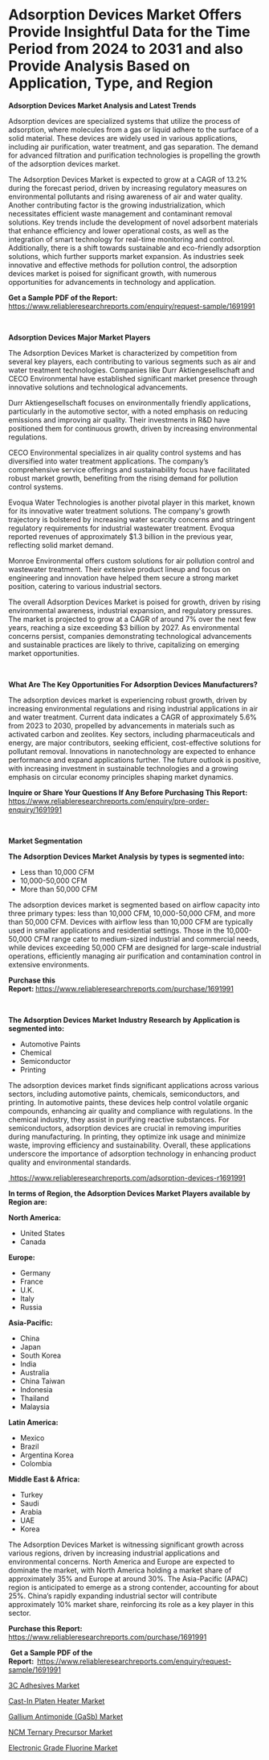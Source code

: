 <p><h1>Adsorption Devices Market Offers Provide Insightful Data for the Time Period from 2024 to 2031 and also Provide Analysis Based on Application, Type, and Region</h1></p><p><strong>Adsorption Devices Market Analysis and Latest Trends</strong></p>
<p><p>Adsorption devices are specialized systems that utilize the process of adsorption, where molecules from a gas or liquid adhere to the surface of a solid material. These devices are widely used in various applications, including air purification, water treatment, and gas separation. The demand for advanced filtration and purification technologies is propelling the growth of the adsorption devices market.</p><p>The Adsorption Devices Market is expected to grow at a CAGR of 13.2% during the forecast period, driven by increasing regulatory measures on environmental pollutants and rising awareness of air and water quality. Another contributing factor is the growing industrialization, which necessitates efficient waste management and contaminant removal solutions. Key trends include the development of novel adsorbent materials that enhance efficiency and lower operational costs, as well as the integration of smart technology for real-time monitoring and control. Additionally, there is a shift towards sustainable and eco-friendly adsorption solutions, which further supports market expansion. As industries seek innovative and effective methods for pollution control, the adsorption devices market is poised for significant growth, with numerous opportunities for advancements in technology and application.</p></p>
<p><strong>Get a Sample PDF of the Report:&nbsp;</strong> <a href="https://www.reliableresearchreports.com/enquiry/request-sample/1691991?utm_campaign=1616&utm_medium=2&utm_source=Github&utm_content=ia&utm_term=18102024&utm_id=adsorption-devices">https://www.reliableresearchreports.com/enquiry/request-sample/1691991</a></p>
<p>&nbsp;</p>
<p><strong>Adsorption Devices Major Market Players</strong></p>
<p><p>The Adsorption Devices Market is characterized by competition from several key players, each contributing to various segments such as air and water treatment technologies. Companies like Durr Aktiengesellschaft and CECO Environmental have established significant market presence through innovative solutions and technological advancements.</p><p>Durr Aktiengesellschaft focuses on environmentally friendly applications, particularly in the automotive sector, with a noted emphasis on reducing emissions and improving air quality. Their investments in R&D have positioned them for continuous growth, driven by increasing environmental regulations.</p><p>CECO Environmental specializes in air quality control systems and has diversified into water treatment applications. The company’s comprehensive service offerings and sustainability focus have facilitated robust market growth, benefiting from the rising demand for pollution control systems.</p><p>Evoqua Water Technologies is another pivotal player in this market, known for its innovative water treatment solutions. The company's growth trajectory is bolstered by increasing water scarcity concerns and stringent regulatory requirements for industrial wastewater treatment. Evoqua reported revenues of approximately $1.3 billion in the previous year, reflecting solid market demand.</p><p>Monroe Environmental offers custom solutions for air pollution control and wastewater treatment. Their extensive product lineup and focus on engineering and innovation have helped them secure a strong market position, catering to various industrial sectors.</p><p>The overall Adsorption Devices Market is poised for growth, driven by rising environmental awareness, industrial expansion, and regulatory pressures. The market is projected to grow at a CAGR of around 7% over the next few years, reaching a size exceeding $3 billion by 2027. As environmental concerns persist, companies demonstrating technological advancements and sustainable practices are likely to thrive, capitalizing on emerging market opportunities.</p></p>
<p>&nbsp;</p>
<p><strong>What Are The Key Opportunities For Adsorption Devices Manufacturers?</strong></p>
<p><p>The adsorption devices market is experiencing robust growth, driven by increasing environmental regulations and rising industrial applications in air and water treatment. Current data indicates a CAGR of approximately 5.6% from 2023 to 2030, propelled by advancements in materials such as activated carbon and zeolites. Key sectors, including pharmaceuticals and energy, are major contributors, seeking efficient, cost-effective solutions for pollutant removal. Innovations in nanotechnology are expected to enhance performance and expand applications further. The future outlook is positive, with increasing investment in sustainable technologies and a growing emphasis on circular economy principles shaping market dynamics.</p></p>
<p><strong>Inquire or Share Your Questions If Any Before Purchasing This Report:</strong> <a href="https://www.reliableresearchreports.com/enquiry/pre-order-enquiry/1691991?utm_campaign=1616&utm_medium=2&utm_source=Github&utm_content=ia&utm_term=18102024&utm_id=adsorption-devices">https://www.reliableresearchreports.com/enquiry/pre-order-enquiry/1691991</a></p>
<p>&nbsp;</p>
<p><strong>Market Segmentation</strong></p>
<p><strong>The Adsorption Devices Market Analysis by types is segmented into:</strong></p>
<p><ul><li>Less than 10,000 CFM</li><li>10,000-50,000 CFM</li><li>More than 50,000 CFM</li></ul></p>
<p><p>The adsorption devices market is segmented based on airflow capacity into three primary types: less than 10,000 CFM, 10,000-50,000 CFM, and more than 50,000 CFM. Devices with airflow less than 10,000 CFM are typically used in smaller applications and residential settings. Those in the 10,000-50,000 CFM range cater to medium-sized industrial and commercial needs, while devices exceeding 50,000 CFM are designed for large-scale industrial operations, efficiently managing air purification and contamination control in extensive environments.</p></p>
<p><strong>Purchase this Report:&nbsp;</strong><a href="https://www.reliableresearchreports.com/purchase/1691991?utm_campaign=1616&utm_medium=2&utm_source=Github&utm_content=ia&utm_term=18102024&utm_id=adsorption-devices">https://www.reliableresearchreports.com/purchase/1691991</a></p>
<p>&nbsp;</p>
<p><strong>The Adsorption Devices Market Industry Research by Application is segmented into:</strong></p>
<p><ul><li>Automotive Paints</li><li>Chemical</li><li>Semiconductor</li><li>Printing</li></ul></p>
<p><p>The adsorption devices market finds significant applications across various sectors, including automotive paints, chemicals, semiconductors, and printing. In automotive paints, these devices help control volatile organic compounds, enhancing air quality and compliance with regulations. In the chemical industry, they assist in purifying reactive substances. For semiconductors, adsorption devices are crucial in removing impurities during manufacturing. In printing, they optimize ink usage and minimize waste, improving efficiency and sustainability. Overall, these applications underscore the importance of adsorption technology in enhancing product quality and environmental standards.</p></p>
<p><a href="https://www.reliableresearchreports.com/adsorption-devices-r1691991?utm_campaign=1616&utm_medium=2&utm_source=Github&utm_content=ia&utm_term=18102024&utm_id=adsorption-devices">&nbsp;https://www.reliableresearchreports.com/adsorption-devices-r1691991</a></p>
<p><strong>In terms of Region, the Adsorption Devices Market Players available by Region are:</strong></p>
<p>
    <p> <strong> North America: </strong>
        <ul>
            <li>United States</li>
            <li>Canada</li>
        </ul>
        </p> 
    <p> <strong> Europe: </strong>
        <ul>
            <li>Germany</li>
            <li>France</li>
            <li>U.K.</li>
            <li>Italy</li>
            <li>Russia</li>
        </ul>
        </p> 
    <p> <strong> Asia-Pacific: </strong>
        <ul>
            <li>China</li>
            <li>Japan</li>
            <li>South Korea</li>
            <li>India</li>
            <li>Australia</li>
            <li>China Taiwan</li>
            <li>Indonesia</li>
            <li>Thailand</li>
            <li>Malaysia</li>
        </ul>
        </p> 
    <p> <strong> Latin America: </strong>
        <ul>
            <li>Mexico</li>
            <li>Brazil</li>
            <li>Argentina Korea</li>
            <li>Colombia</li>
        </ul>
        </p> 
    <p> <strong> Middle East & Africa: </strong>
        <ul>
            <li>Turkey</li>
            <li>Saudi</li>
            <li>Arabia</li>
            <li>UAE</li>
            <li>Korea</li>
        </ul>
    </p>
    </p>
<p><p>The Adsorption Devices Market is witnessing significant growth across various regions, driven by increasing industrial applications and environmental concerns. North America and Europe are expected to dominate the market, with North America holding a market share of approximately 35% and Europe at around 30%. The Asia-Pacific (APAC) region is anticipated to emerge as a strong contender, accounting for about 25%. China’s rapidly expanding industrial sector will contribute approximately 10% market share, reinforcing its role as a key player in this sector.</p></p>
<p><strong>Purchase this Report: </strong><a href="https://www.reliableresearchreports.com/purchase/1691991?utm_campaign=1616&utm_medium=2&utm_source=Github&utm_content=ia&utm_term=18102024&utm_id=adsorption-devices">https://www.reliableresearchreports.com/purchase/1691991</a></p>
<p>&nbsp;<strong>Get a Sample PDF of the Report:&nbsp;&nbsp;</strong><a href="https://www.reliableresearchreports.com/enquiry/request-sample/1691991?utm_campaign=1616&utm_medium=2&utm_source=Github&utm_content=ia&utm_term=18102024&utm_id=adsorption-devices">https://www.reliableresearchreports.com/enquiry/request-sample/1691991</a></p>
<p><strong></strong></p>
<p><p><a href="https://www.linkedin.com/pulse/global-3c-adhesives-market-share-growth-opportunities-growing-sl6hc?utm_campaign=1616&utm_medium=2&utm_source=Github&utm_content=ia&utm_term=18102024&utm_id=adsorption-devices">3C Adhesives Market</a></p><p><a href="https://github.com/AshikRahman665/Market-Research-Report-List-1/blob/main/cast-in-platen-heater-market.md?utm_campaign=1616&utm_medium=2&utm_source=Github&utm_content=ia&utm_term=18102024&utm_id=adsorption-devices">Cast-In Platen Heater Market</a></p><p><a href="https://www.linkedin.com/pulse/gallium-antimonide-gasb-market-trends-growth-outlook-2024--1n69c?utm_campaign=1616&utm_medium=2&utm_source=Github&utm_content=ia&utm_term=18102024&utm_id=adsorption-devices">Gallium Antimonide (GaSb) Market</a></p><p><a href="https://www.linkedin.com/pulse/market-insights-global-ncm-ternary-precursor-forecast-0ts9e?utm_campaign=1616&utm_medium=2&utm_source=Github&utm_content=ia&utm_term=18102024&utm_id=adsorption-devices">NCM Ternary Precursor Market</a></p><p><a href="https://www.linkedin.com/pulse/electronic-grade-fluorine-market-overview-global-trends-future-tj72c?utm_campaign=1616&utm_medium=2&utm_source=Github&utm_content=ia&utm_term=18102024&utm_id=adsorption-devices">Electronic Grade Fluorine Market</a></p></p>